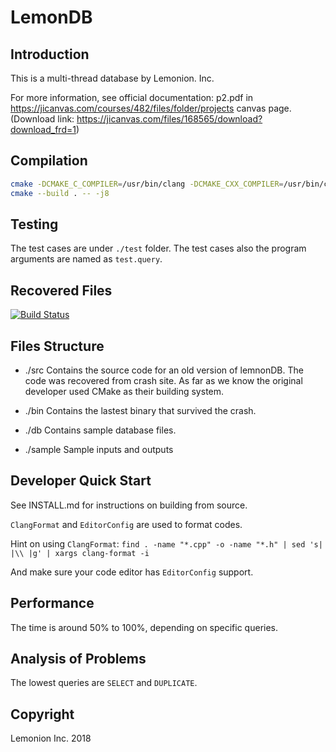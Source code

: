 # LemonDB 

## Introduction

This is a multi-thread database by Lemonion. Inc. 

For more information, see official documentation: p2.pdf in https://jicanvas.com/courses/482/files/folder/projects canvas page. (Download link: https://jicanvas.com/files/168565/download?download_frd=1)

## Compilation

```bash
cmake -DCMAKE_C_COMPILER=/usr/bin/clang -DCMAKE_CXX_COMPILER=/usr/bin/clang++-16 -DCMAKE_EXPORT_COMPILE_COMMANDS=ON ../src
cmake --build . -- -j8
```

## Testing

The test cases are under `./test` folder. The test cases also the program arguments are named as `test.query`.

## Recovered Files

[![Build Status](https://focs.ji.sjtu.edu.cn:2222/api/badges/ece482-23fa/p2team-02/status.svg)](https://focs.ji.sjtu.edu.cn:2222/ece482-23fa/p2team-02)

## Files Structure

- ./src
  Contains the source code for an old version of lemnonDB.
  The code was recovered from crash site. As far as we know the
  original developer used CMake as their building system.

- ./bin
  Contains the lastest binary that survived the crash.

- ./db
  Contains sample database files.

- ./sample
  Sample inputs and outputs

## Developer Quick Start

See INSTALL.md for instructions on building from source.

`ClangFormat` and `EditorConfig` are used to format codes.

Hint on using `ClangFormat`:
`find . -name "*.cpp" -o -name "*.h" | sed 's| |\\ |g' | xargs clang-format -i`

And make sure your code editor has `EditorConfig` support.

## Performance

The time is around 50% to 100%, depending on specific queries.

## Analysis of Problems

The lowest queries are `SELECT` and `DUPLICATE`.

## Copyright

Lemonion Inc. 2018

